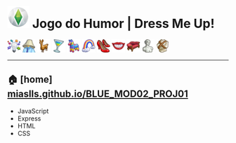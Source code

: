 # <img src="./assets/img/icons/plumbob.png" alt="plumbob icon" width="50px"/> Jogo do Humor | Dress Me Up!

<img src="./assets/img/icons/iconBar_icons/idea.png" alt="icon" width="30px"/> <img src="./assets/img/icons/iconBar_icons/lamp-head.png" alt="icon" width="30px"/> <img src="./assets/img/icons/iconBar_icons/llama.png" alt="icon" width="30px"/> <img src="./assets/img/icons/iconBar_icons/martini-glass.png" alt="icon" width="30px"/> <img src="./assets/img/icons/iconBar_icons/pinata.png" alt="icon" width="30px"/> <img src="./assets/img/icons/iconBar_icons/rainbow.png" alt="icon" width="30px"/> <img src="./assets/img/icons/iconBar_icons/shoes.png" alt="icon" width="30px"/> <img src="./assets/img/icons/iconBar_icons/smile.png" alt="icon" width="30px"/> <img src="./assets/img/icons/iconBar_icons/sofa.png" alt="icon" width="30px"/> <img src="./assets/img/icons/iconBar_icons/statue.png" alt="icon" width="30px"/> <img src="./assets/img/icons/iconBar_icons/straight-jacket.png" alt="icon" width="30px"/>

---


## 🏠 \[home\] [miaslls.github.io/BLUE_MOD02_PROJ01](https://miaslls.github.io/BLUE_MOD02_PROJ01/)

- JavaScript
- Express
- HTML
- CSS
